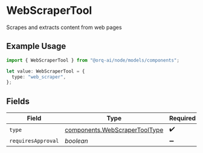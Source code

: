 # WebScraperTool

Scrapes and extracts content from web pages

## Example Usage

```typescript
import { WebScraperTool } from "@orq-ai/node/models/components";

let value: WebScraperTool = {
  type: "web_scraper",
};
```

## Fields

| Field                                                                          | Type                                                                           | Required                                                                       | Description                                                                    |
| ------------------------------------------------------------------------------ | ------------------------------------------------------------------------------ | ------------------------------------------------------------------------------ | ------------------------------------------------------------------------------ |
| `type`                                                                         | [components.WebScraperToolType](../../models/components/webscrapertooltype.md) | :heavy_check_mark:                                                             | N/A                                                                            |
| `requiresApproval`                                                             | *boolean*                                                                      | :heavy_minus_sign:                                                             | N/A                                                                            |